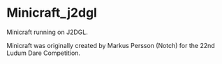 # Minicraft_j2dgl
Minicraft running on J2DGL.

Minicraft was originally created by Markus Persson (Notch) for the 22nd Ludum Dare Competition.
